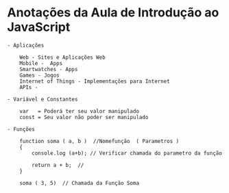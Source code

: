 # Anotações da Aula de Introdução ao JavaScript

    - Aplicações

        Web - Sites e Aplicações Web
        Mobile -  Apps
        Smartwatches - Apps
        Games - Jogos 
        Internet of Things - Implementações para Internet
        APIs - 

    - Variável e Constantes

        var   = Poderá ter seu valor manipulado
        const = Seu valor não poder ser manipulado 

    - Funções

        function soma ( a, b )  //Nomefunção  ( Parametros )
        {
            console.log (a+b); // Verificar chamada do parametro da função

            return a + b;  //
        }

        soma ( 3, 5)  // Chamada da Função Soma





